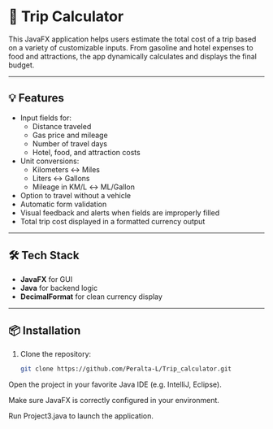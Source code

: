 # 🚗 Trip Calculator

This JavaFX application helps users estimate the total cost of a trip based on a variety of customizable inputs. From gasoline and hotel expenses to food and attractions, the app dynamically calculates and displays the final budget.

---

## 💡 Features

- Input fields for:
  - Distance traveled
  - Gas price and mileage
  - Number of travel days
  - Hotel, food, and attraction costs
- Unit conversions:
  - Kilometers ↔ Miles
  - Liters ↔ Gallons
  - Mileage in KM/L ↔ ML/Gallon
- Option to travel without a vehicle
- Automatic form validation
- Visual feedback and alerts when fields are improperly filled
- Total trip cost displayed in a formatted currency output

---

## 🛠 Tech Stack

- **JavaFX** for GUI
- **Java** for backend logic
- **DecimalFormat** for clean currency display

---

## 📦 Installation

1. Clone the repository:

   ```bash
   git clone https://github.com/Peralta-L/Trip_calculator.git
Open the project in your favorite Java IDE (e.g. IntelliJ, Eclipse).

Make sure JavaFX is correctly configured in your environment.

Run Project3.java to launch the application.
